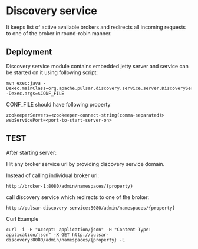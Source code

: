 <!--

    Licensed to the Apache Software Foundation (ASF) under one
    or more contributor license agreements.  See the NOTICE file
    distributed with this work for additional information
    regarding copyright ownership.  The ASF licenses this file
    to you under the Apache License, Version 2.0 (the
    "License"); you may not use this file except in compliance
    with the License.  You may obtain a copy of the License at

      http://www.apache.org/licenses/LICENSE-2.0

    Unless required by applicable law or agreed to in writing,
    software distributed under the License is distributed on an
    "AS IS" BASIS, WITHOUT WARRANTIES OR CONDITIONS OF ANY
    KIND, either express or implied.  See the License for the
    specific language governing permissions and limitations
    under the License.

-->

# Discovery service

It keeps list of active available brokers and redirects all incoming requests to one of the broker in round-robin manner.

## Deployment

Discovery service module contains embedded jetty server and service can be started on it using following script:

```
mvn exec:java -Dexec.mainClass=org.apache.pulsar.discovery.service.server.DiscoveryServiceStarter -Dexec.args=$CONF_FILE
```

CONF_FILE should have following property
```
zookeeperServers=<zookeeper-connect-string(comma-separated)>
webServicePort=<port-to-start-server-on>
```



## TEST

After starting server: 

Hit any broker service url by providing discovery service domain.

Instead of calling individual broker url: 
```
http://broker-1:8080/admin/namespaces/{property}
```
 
call discovery service which redirects to one of the broker: 
```
http://pulsar-discovery-service:8080/admin/namespaces/{property}
```
Curl Example
```
curl -i -H "Accept: application/json" -H "Content-Type: application/json" -X GET http://pulsar-discovery:8080/admin/namespaces/{property} -L
```
